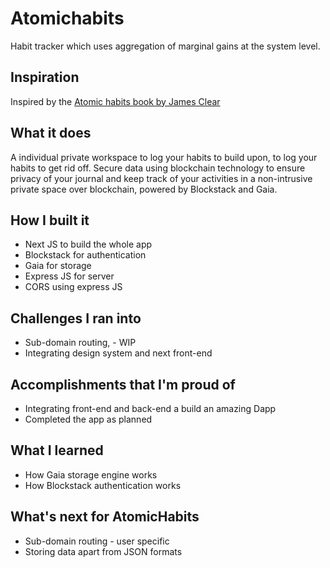 # Atomichabits
Habit tracker which uses aggregation of marginal gains at the system level.

## Inspiration
Inspired by the [Atomic habits book by James Clear](https://jamesclear.com/atomic-habits)

## What it does
A individual private workspace to log your habits to build upon, to log your habits to get rid off. Secure data using blockchain technology to ensure privacy of your journal and keep track of your activities in a non-intrusive private space over blockchain, powered by Blockstack and Gaia.

## How I built it
- Next JS to build the whole app
- Blockstack for authentication
- Gaia for storage
- Express JS for server
- CORS using express JS

## Challenges I ran into
- Sub-domain routing, - WIP
- Integrating design system and next front-end

## Accomplishments that I'm proud of
- Integrating front-end and back-end a build an amazing Dapp
- Completed the app as planned

## What I learned
- How Gaia storage engine works
- How Blockstack authentication works

## What's next for AtomicHabits
- Sub-domain routing - user specific
- Storing data apart from JSON formats
